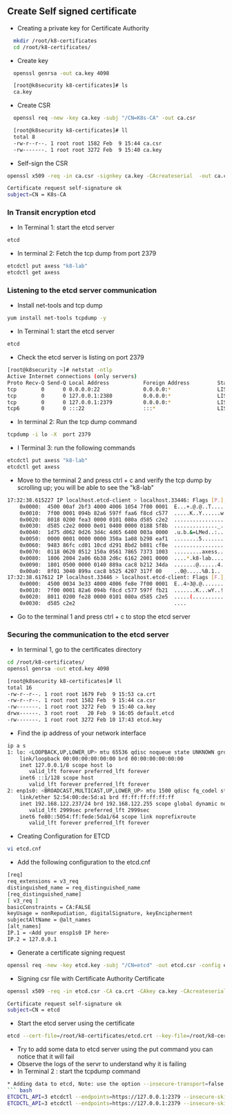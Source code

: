 ## Create Self signed certificate
* Creating a private key for Certificate Authority
``` bash
  mkdir /root/k8-certificates
  cd /root/k8-certificates/
```
  
* Create key
``` bash
  openssl genrsa -out ca.key 4098
```
  
``` bash
  [root@k8security k8-certificates]# ls
  ca.key
```

* Create CSR
``` bash
  openssl req -new -key ca.key -subj "/CN=K8s-CA" -out ca.csr
```

```bash
  [root@k8security k8-certificates]# ll
  total 8
  -rw-r--r--. 1 root root 1582 Feb  9 15:44 ca.csr
  -rw-------. 1 root root 3272 Feb  9 15:40 ca.key
```
* Self-sign the CSR

``` bash
openssl x509 -req -in ca.csr -signkey ca.key -CAcreateserial  -out ca.crt -days 500

Certificate request self-signature ok
subject=CN = K8s-CA
```
### In Transit encryption etcd
* In Terminal 1: start the etcd server
``` bash
etcd
```
* In terminal 2: Fetch the tcp dump from port 2379
``` bash
etcdctl put axess "k8-lab"
etcdctl get axess
```
### Listening to the etcd server communication
* Install net-tools and tcp dump
``` bash
yum install net-tools tcpdump -y
```
* In Terminal 1: start the etcd server
``` bash
etcd
```
* Check the etcd  server is listing on port 2379
``` bash
[root@k8security ~]# netstat -ntlp
Active Internet connections (only servers)
Proto Recv-Q Send-Q Local Address           Foreign Address         State       PID/Program name    
tcp        0      0 0.0.0.0:22              0.0.0.0:*               LISTEN      731/sshd: /usr/sbin 
tcp        0      0 127.0.0.1:2380          0.0.0.0:*               LISTEN      1570/etcd           
tcp        0      0 127.0.0.1:2379          0.0.0.0:*               LISTEN      1570/etcd           
tcp6       0      0 :::22                   :::*                    LISTEN      731/sshd: /usr/sbin
```
* In terminal 2: Run the tcp dump command
``` bash
tcpdump -i lo -X  port 2379
```
* I Terminal 3: run the following commands
``` bash
etcdctl put axess "k8-lab"
etcdctl get axess
```
* Move to the terminal 2 and press ctrl + c and verify the tcp dump by scrolling up; you will be able to see the "k8-lab"
``` bash
17:32:38.615227 IP localhost.etcd-client > localhost.33446: Flags [P.], seq 61:184, ack 195, win 512, options [nop,nop,TS val 3582313186 ecr 3582313186], length 123
	0x0000:  4500 00af 2bf3 4000 4006 1054 7f00 0001  E...+.@.@..T....
	0x0010:  7f00 0001 094b 82a6 597f faa6 f8cd c577  .....K..Y......w
	0x0020:  8018 0200 fea3 0000 0101 080a d585 c2e2  ................
	0x0030:  d585 c2e2 0000 0e01 0400 0000 0188 5f8b  .............._.
	0x0040:  1d75 d062 0d26 3d4c 4d65 6400 003a 0000  .u.b.&=LMed..:..
	0x0050:  0000 0001 0000 0000 350a 1a08 b298 eaf1  ........5.......
	0x0060:  9483 86fc cd01 10cd d291 8bd2 b881 cf8e  ................
	0x0070:  0118 0620 0512 150a 0561 7865 7373 1003  .........axess..
	0x0080:  1806 2004 2a06 6b38 2d6c 6162 2001 0000  ....*.k8-lab....
	0x0090:  1801 0500 0000 0140 889a cac8 b212 34da  .......@......4.
	0x00a0:  8f01 3040 899a cac8 b525 4207 317f 00    ..0@.....%B.1..
17:32:38.617612 IP localhost.33446 > localhost.etcd-client: Flags [F.], seq 195, ack 184, win 512, options [nop,nop,TS val 3582313189 ecr 3582313186], length 0
	0x0000:  4500 0034 3e33 4000 4006 fe8e 7f00 0001  E..4>3@.@.......
	0x0010:  7f00 0001 82a6 094b f8cd c577 597f fb21  .......K...wY..!
	0x0020:  8011 0200 fe28 0000 0101 080a d585 c2e5  .....(..........
	0x0030:  d585 c2e2                                ....
```
* Go to the terminal 1 and press ctrl + c to stop the etcd server
### Securing the communication to the etcd server
* In terminal 1, go to the certificates directory
``` bash
cd /root/k8-certificates/
openssl genrsa -out etcd.key 4098
```
``` bash
[root@k8security k8-certificates]# ll
total 16
-rw-r--r--. 1 root root 1679 Feb  9 15:53 ca.crt
-rw-r--r--. 1 root root 1582 Feb  9 15:44 ca.csr
-rw-------. 1 root root 3272 Feb  9 15:40 ca.key
drwx------. 3 root root   20 Feb  9 16:05 default.etcd
-rw-------. 1 root root 3272 Feb 10 17:43 etcd.key
```
* Find the ip address of your network interface
``` bash
ip a s
1: lo: <LOOPBACK,UP,LOWER_UP> mtu 65536 qdisc noqueue state UNKNOWN group default qlen 1000
    link/loopback 00:00:00:00:00:00 brd 00:00:00:00:00:00
    inet 127.0.0.1/8 scope host lo
       valid_lft forever preferred_lft forever
    inet6 ::1/128 scope host 
       valid_lft forever preferred_lft forever
2: enp1s0: <BROADCAST,MULTICAST,UP,LOWER_UP> mtu 1500 qdisc fq_codel state UP group default qlen 1000
    link/ether 52:54:00:de:5d:a1 brd ff:ff:ff:ff:ff:ff
    inet 192.168.122.237/24 brd 192.168.122.255 scope global dynamic noprefixroute enp1s0
       valid_lft 2999sec preferred_lft 2999sec
    inet6 fe80::5054:ff:fede:5da1/64 scope link noprefixroute 
       valid_lft forever preferred_lft forever
```
* Creating Configuration for ETCD
``` bash
vi etcd.cnf
```
* Add the following configuration to the etcd.cnf
``` bash
[req]
req_extensions = v3_req
distinguished_name = req_distinguished_name
[req_distinguished_name]
[ v3_req ]
basicConstraints = CA:FALSE
keyUsage = nonRepudiation, digitalSignature, keyEncipherment
subjectAltName = @alt_names
[alt_names]
IP.1 = <Add your ensp1s0 IP here>
IP.2 = 127.0.0.1
```
* Generate a certificate signing request
``` bash
openssl req -new -key etcd.key -subj "/CN=etcd" -out etcd.csr -config etcd.cnf
```
* Signing csr file with Certificate Authority Certificate
``` bash
openssl x509 -req -in etcd.csr -CA ca.crt -CAkey ca.key -CAcreateserial -out etcd.crt -extensions v3_req -extfile etcd.cnf -days 500

Certificate request self-signature ok
subject=CN = etcd
```
* Start the etcd server using the certificate
``` bash
etcd --cert-file=/root/k8-certificates/etcd.crt --key-file=/root/k8-certificates/etcd.key --advertise-client-urls=https://127.0.0.1:2379 --listen-client-urls=https://127.0.0.1:2379
```
* Try to add some data to etcd server using the put command you can notice that it will fail
* Observe the logs of the servr to understand why it is failing
* In Terminal 2 : start the tcpdump command
``` bash
* Adding data to etcd, Note: use the option --insecure-transport=false because we are using a self signed certificate
``` bash
ETCDCTL_API=3 etcdctl --endpoints=https://127.0.0.1:2379 --insecure-skip-tls-verify  --insecure-transport=false put axess "k8-lab"
ETCDCTL_API=3 etcdctl --endpoints=https://127.0.0.1:2379 --insecure-skip-tls-verify  --insecure-transport=false get axess
```
  


